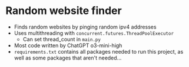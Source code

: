 # Random website finder

- Finds random websites by pinging random ipv4 addresses
- Uses multithreading with `concurrent.futures.ThreadPoolExecutor`
  - Can set thread_count in `main.py`
- Most code written by ChatGPT o3-mini-high
- `requirements.txt` contains all packages needed to run this project, as well as some packages that aren't needed...
